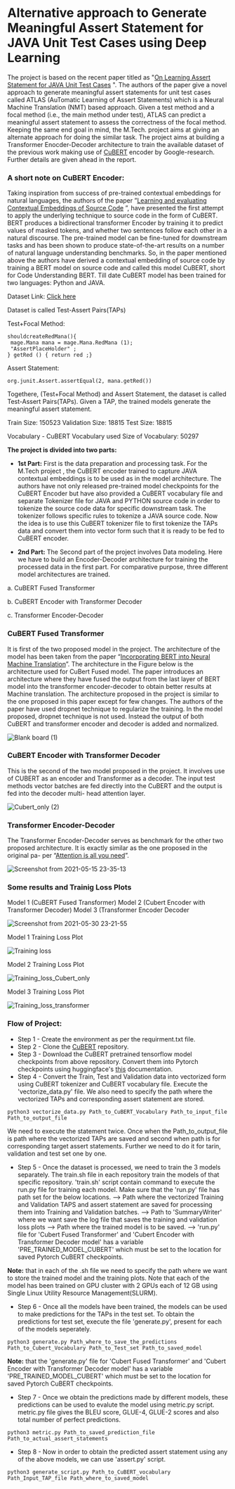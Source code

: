 # Alternative approach to Generate Meaningful Assert Statement for JAVA Unit Test Cases using Deep Learning

The project is based on the recent paper titled as "[On Learning Assert Statement for JAVA Unit Test Cases](https://arxiv.org/pdf/2002.05800.pdf) ". The authors of the paper give a novel approach to generate meaningful assert statements for unit test cases called ATLAS (AuTomatic Learning of Assert Statements) which is a Neural Machine Translation (NMT) based approach. Given a test method and a focal method (i.e., the main method under test), ATLAS can predict a meaningful assert statement to assess the correctness of the focal method. Keeping the same end goal in mind, the M.Tech. project aims at giving an alternate approach for doing the similar task. The project aims at building a Transformer Enocder-Decoder architecture to train the available dataset of the previous work making use of [CuBERT](https://arxiv.org/pdf/2001.00059.pdf) encoder by Google-research. Further details are given ahead in the report.

### A short note on CuBERT Encoder: 
Taking inspiration from success of pre-trained contextual embeddings for natural languages, the authors of the paper ”[Learning and evaluating Contextual Embeddings of Source Code](https://arxiv.org/pdf/2001.00059.pdf) ”, have presented the first attempt to apply the underlying technique to source code in the form of CuBERT. BERT produces a bidirectional transformer Encoder by training it to predict values of masked tokens, and whether two sentences follow each other in a natural discourse. The pre-trained model can be fine-tuned for downstream tasks and has been shown to produce state-of-the-art results on a number of natural language understanding benchmarks. So, in the paper mentioned above the authors have derived a contextual embedding of
source code by training a BERT model on source code and called this model CuBERT, short for Code Understanding BERT. Till date CuBERT model has been trained for two languages: Python and JAVA.

Dataset Link: [Click here](https://gitlab.com/cawatson/atlas---deep-learning-assert-statements/-/tree/master/Datasets/Raw_Dataset)

Dataset is called Test-Assert Pairs(TAPs)

Test+Focal Method:
```
shouldcreateRedMana(){
 mage.Mana mana = mage.Mana.RedMana (1);
 "AssertPlaceHolder" ;
} getRed () { return red ;}
```
Assert Statement:
```
org.junit.Assert.assertEqual(2, mana.getRed())
```
Togethere, (Test+Focal Method) and Assert Statement, the dataset is called Test-Assert Pairs(TAPs). Given a TAP, the trained models generate the meaningful assert statement.

Train Size: 150523
Validation Size: 18815
Test Size: 18815

Vocabulary - CuBERT Vocabulary used
Size of Vocabulary: 50297

**The project is divided into two parts:**

 - **1st Part:**  First is the data preparation and processing task.
For the M.Tech project , the CuBERT encoder trained to capture JAVA contextual embeddings is to be used as in the model architecture. The authors have not only released pre-trained model checkpoints for the CuBERT Encoder but have also provided a CuBERT vocabulary file and separate Tokenizer file for JAVA and PYTHON source code in order to tokenize the source code data for specific downstream task. The tokenizer follows specific rules to tokenize a JAVA source code. Now the idea is to use this CuBERT tokenizer file to first tokenize the TAPs data and convert them into vector form such that it is ready to be fed to CuBERT encoder.
 
 - **2nd Part:** The Second part of the project involves Data modeling.
Here we have to build an Encoder-Decoder architecture for training the processed data in the first part. For comparative purpose, three different model architectures are trained.

a. CuBERT Fused Transformer

b. CuBERT Encoder with Transformer Decoder

c. Transformer Encoder-Decoder

### CuBERT Fused Transformer
It is first of the two proposed model in the project. The architecture of the model has been taken from the paper “[Incorporating BERT into Neural Machine Translation](https://openreview.net/attachment?id=Hyl7ygStwB&name=original_pdf)”. The architecture in the Figure below is the architecture used for CuBert Fused model. The paper introduces an architecture where they have fused the output from the last layer of BERT model into the transformer encoder-decoder to obtain better results at Machine translation. The architecture proposed in the project is similar to the one proposed in this paper except for few changes. The authors of the paper have used dropnet technique to regularize the training. In the model proposed, dropnet technique is not used. Instead the output of both CuBERT and transformer encoder and decoder is added and normalized.

![Blank board (1)](https://user-images.githubusercontent.com/58558221/120112382-36e0fd80-c193-11eb-9346-5ad097002ae4.png)

### CuBERT Encoder with Transformer Decoder
This is the second of the two model proposed in the project. It involves use of CUBERT as an encoder and Transformer as a decoder. The input test methods vector batches are fed directly into the CuBERT and the output is fed into the decoder multi- head attention layer.

![Cubert_only (2)](https://user-images.githubusercontent.com/58558221/120112799-0732f500-c195-11eb-9ed7-e9c891c9c9cc.png)

### Transformer Encoder-Decoder
The Transformer Encoder-Decoder serves as benchmark for the other two proposed architecture. It is exactly similar as the one proposed in the original pa-
per  “[Attention is all you need](https://arxiv.org/pdf/1706.03762.pdf)”.

![Screenshot from 2021-05-15 23-35-13](https://user-images.githubusercontent.com/58558221/120114395-a9a2a680-c19c-11eb-826a-c4d3e5aec2a3.png)

### Some results and Trainig Loss Plots
Model 1 (CuBERT Fused Transformer)
Model 2 (Cubert Encoder with Transformer Decoder)
Model 3 (Transformer Encoder Decoder

![Screenshot from 2021-05-30 23-21-55](https://user-images.githubusercontent.com/58558221/120114722-25e9b980-c19e-11eb-90ae-a95e347c1ce4.png)

Model 1 Training  Loss Plot

![Training loss](https://user-images.githubusercontent.com/58558221/120114727-27b37d00-c19e-11eb-8189-ad012b1e80e7.png)

Model 2 Training Loss Plot

![Training_loss_Cubert_only](https://user-images.githubusercontent.com/58558221/120114725-27b37d00-c19e-11eb-9a28-53bc5f37fb23.png)

Model 3 Training Loss Plot

![Training_loss_transformer](https://user-images.githubusercontent.com/58558221/120114724-271ae680-c19e-11eb-8c1f-09b78d3aa2a0.png)

### Flow of Project:

 - Step 1 - Create the environment as per the requirment.txt file.
 - Step 2 - Clone the [CuBERT](https://github.com/google-research/google-research/tree/master/cubert) repository. 
 - Step 3 - Download the CuBERT pretrained tensorflow model checkpoints from above repository. Convert them into Pytorch checkpoints using huggingface's [this](https://huggingface.co/transformers/converting_tensorflow_models.html#:~:text=You%20can%20convert%20any%20TensorFlow,three%20files%20starting%20with%20bert_model.) documentation.
 - Step 4 - Convert the Train, Test and Validation data into vectorized form using CuBERT tokenizer and CuBERT vocabulary file. Execute the 'vectorize_data.py' file. We also need to specify the path where the vectorized TAPs and corresponding assert statement are stored.
```
python3 vectorize_data.py Path_to_CuBERT_Vocabulary Path_to_input_file Path_to_output_file
 ```
We need to execute the statement twice. Once when the Path_to_output_file is path where the vectorized TAPs are saved and second when path is for corresponding target assert statements. Further we need to do it for tarin, validation and test set one by one.
 
 - Step 5 - Once the dataset is processed, we need to train the 3 models separately. The train.sh file in each repository train the models of  that specific repository. 'train.sh' script contain command to execute the run.py file for training each model. Make sure that the 'run.py' file has path set for the below locations.
 -->  Path where the vectorized Training and Validation TAPS and assert statement are saved  for processing them into Training and Validation batches.
 -->  Path to 'SummaryWriter' where we want save the log file that saves the training and validation loss plots
 -->  Path where the trained model is to be saved.
 -->  'run.py' file for 'Cubert Fused Transformer' and 'Cubert Encoder with Transformer Decoder model'  has a variable 'PRE_TRAINED_MODEL_CUBERT' which must be set to the location for saved Pytorch CuBERT checkpoints.

**Note:** that in each of the .sh file we need to specify the path where we want to store the trained model and the training plots. Note that each of the model has been trained on GPU cluster with 2 GPUs each of 12 GB using Single Linux Utility Resource Management(SLURM).

 - Step 6 - Once all the models have been trained, the models can be used to make predictions for the TAPs in the test set. To obtain the predictions for test set, execute the file 'generate.py', present for each of the models seperately. 
 ```
 python3 generate.py Path_where_to_save_the_predictions Path_to_Cubert_Vocabulary Path_to_Test_set Path_to_saved_model  
 ```
 **Note:** that the 'generate.py' file for 'Cubert Fused Transformer' and 'Cubert Encoder with Transformer Decoder model' has a variable 'PRE_TRAINED_MODEL_CUBERT' which must be set to the location for saved Pytorch CuBERT checkpoints.

 - Step 7 - Once we obtain the predictions made by different models, these predictions can be used to evalute the model using metric.py script. metric.py file gives the BLEU score, GLUE-4, GLUE-2 scores and also total number of perfect predictions. 
 ```
python3 metric.py Path_to_saved_prediction_file Path_to_actual_assert_statements
 ```

 - Step 8 - Now in order to obtain the predicted assert statement using any of the above models, we can use 'assert.py' script.
```
python3 generate_script.py Path_to_CuBERT_vocabulary Path_Input_TAP_file Path_where_to_saved_model
```

